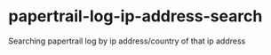 # papertrail-log-ip-address-search
Searching papertrail log by ip address/country of that ip address
